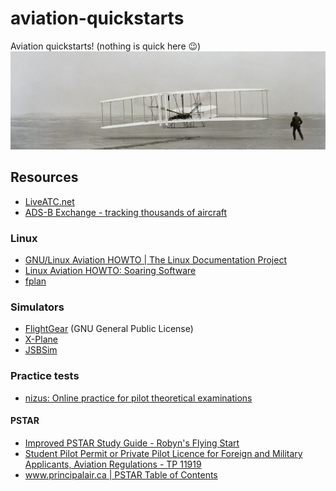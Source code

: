 # aviation-quickstarts
Aviation quickstarts! (nothing is quick here 😉)
![](./assets/aviation.png)

## Resources
- [LiveATC.net](https://www.liveatc.net/)
- [ADS-B Exchange - tracking thousands of aircraft](https://globe.adsbexchange.com/)
### Linux
- [GNU/Linux Aviation HOWTO | The Linux Documentation Project](https://tldp.org/HOWTO/html_single/Aviation-HOWTO/)
- [Linux Aviation HOWTO: Soaring Software](http://www.ibiblio.org/fplan/Aviation-HOWTO/Aviation-HOWTO-9.html)
- [fplan](http://www.ibiblio.org/fplan/)
### Simulators
- [FlightGear](http://www.flightgear.org/) (GNU General Public License)
- [X-Plane](http://x-plane.com/)
- [JSBSim](http://jsbsim.sourceforge.net/)
### Practice tests
- [nizus: Online practice for pilot theoretical examinations](https://www.nizus.com/en)
#### PSTAR
- [Improved PSTAR Study Guide - Robyn's Flying Start](https://www.flyingstart.ca/FlightTraining/PSTAR/PSTARIndex.htm)
- [Student Pilot Permit or Private Pilot Licence for Foreign and Military Applicants, Aviation Regulations - TP 11919](https://tc.canada.ca/en/aviation/publications/student-pilot-permit-private-pilot-licence-foreign-military-applicants-aviation-regulations-tp-11919)
- [www.principalair.ca | PSTAR Table of Contents](https://www.principalair.ca/pstar_table_of_contents.htm)
